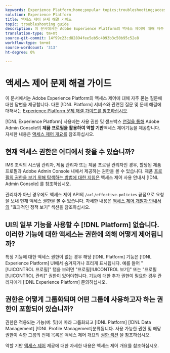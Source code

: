 ```yaml
---
keywords: Experience Platform;home;popular topics;troubleshooting;access control
solution: Experience Platform
title: 액세스 제어 문제 해결 가이드
topic: troubleshooting guide
description: 이 문서에서는 Adobe Experience Platform의 액세스 제어에 대해 자주 묻는 질문에 대한 답변을 제공합니다.
translation-type: tm+mt
source-git-commit: 14f99c23cd82894fee5eb5c4093b3c50b95c52e8
workflow-type: tm+mt
source-wordcount: '313'
ht-degree: 0%

---
```



# 액세스 제어 문제 해결 가이드

이 문서에서는 Adobe Experience Platform의 액세스 제어에 대해 자주 묻는 질문에 대한 답변을 제공합니다. 다른 [!DNL Platform] 서비스와 관련된 질문 및 문제 해결에 대해서는 [Experience Platform 문제 해결 가이드를 참조하십시오](../landing/troubleshooting.md).

[!DNL Experience Platform] 사용자는 사용 권한 및 샌드박스 [연결을 통해](http://adminconsole.adobe.com) Adobe Admin Console의 **제품 프로필을 활용하여 역할 기반**&#x200B;액세스 제어기능을 제공합니다.  자세한 내용은 [액세스 제어 개요를](home.md) 참조하십시오.

## 현재 액세스 권한은 어디에서 찾을 수 있습니까?

IMS 조직의 시스템 관리자, 제품 관리자 또는 제품 프로필 관리자인 경우, 할당된 제품 프로필과 Adobe Admin Console 내에서 제공하는 권한을 볼 수 있습니다. 제품 [프로필의 권한을 보기 위해 탐색하는 방법에 대한 지침은](./ui/overview.md) 액세스 제어 사용 안내서 [!DNL Admin Console] 를 참조하십시오.

관리자가 아닌 경우에도 액세스 제어 API의 `/acl/effective-policies` 끝점으로 요청을 보내 현재 액세스 권한을 볼 수 있습니다. 자세한 내용은 [액세스 제어 개발자 안내서의](./api/effective-policies.md) &quot;효과적인 정책 보기&quot; 섹션을 참조하십시오.

## UI의 일부 기능을 사용할 수 [!DNL Platform] 없습니다. 이러한 기능에 대한 액세스는 권한에 의해 어떻게 제어됩니까?

특정 기능에 대한 액세스 권한이 없는 경우 해당 [!DNL Platform] 기능은 [!DNL Experience Platform] UI에서 숨겨지거나 흐리게 표시됩니다. 예를 들어 &quot;[!UICONTROL 프로필]&quot; 탭을 보려면 &quot;프로필[!UICONTROL 보기]&quot; 또는 &quot;프로필[!UICONTROL 관리]&quot; 권한이 있어야합니다. 기능에 대한 추가 권한이 필요한 경우 관리자에게 [!DNL Experience Platform] 문의하십시오.

## 권한은 어떻게 그룹화되며 어떤 그룹에 사용하고자 하는 권한이 포함되어 있습니까?

권한은 적용되는 기능(예: 및)에 따라 그룹화되고 [!DNL Platform] [!DNL Data Management] [!DNL Profile Management]분류됩니다. 사용 가능한 권한 및 해당 권한이 속한 그룹의 전체 목록은 액세스 제어 개요의 [권한 섹션](home.md#permissions) 을 참조하십시오.

역할 기반 [액세스 제어](home.md) 제공에 대한 자세한 내용은 액세스 제어 개요를 참조하십시오.